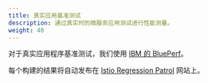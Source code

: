 ```yaml
---
title: 真实应用基准测试
description: 通过真实时的微服务应用测试进行性能测量。
weight: 40
---
```


对于真实应用程序基准测试，我们使用 [IBM 的 BluePerf](https://github.com/blueperf)。

每个构建的结果将自动发布在 [Istio Regression Patrol](https://ibmcloud-perf.istio.io/regpatrol/) 网站上。